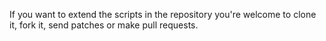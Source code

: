 If you want to extend the scripts in the repository you're welcome to clone it, fork it, send patches or make pull requests.
